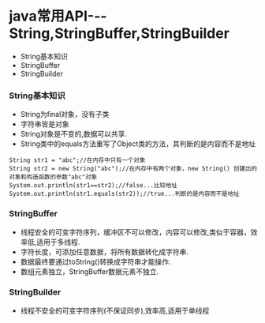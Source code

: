 # java常用API---String,StringBuffer,StringBuilder

* String基本知识
* StringBuffer
* StringBuilder







### String基本知识
* String为final对象，没有子类
* 字符串皆是对象
* String对象是不变的,数据可以共享.
* String类中的equals方法重写了Object类的方法，其判断的是内容而不是地址

>
 	String str1 = "abc";//在内存中只有一个对象
 	String str2 = new String("abc");//在内存中有两个对象，new String() 创建出的对象和构造函数的参数"abc"对象
  	System.out.println(str1==str2);//false...比较地址
  	System.out.println(str1.equals(str2));//true...判断的是内容而不是地址



### StringBuffer
* 线程安全的可变字符序列，缓冲区不可以修改，内容可以修改,类似于容器，效率低,适用于多线程.
* 字符长度，可添加任意数据，将所有数据转化成字符串.
* 数据最终要通过toString()转换成字符串才能操作.
* 数组元素独立，StringBuffer数据元素不独立.
### StringBuilder
* 线程不安全的可变字符序列(不保证同步),效率高,适用于单线程

